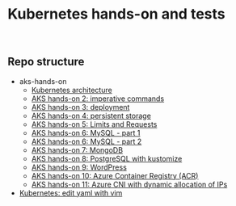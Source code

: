 # Kubernetes hands-on and tests
<br>

## Repo structure
- aks-hands-on
   - [Kubernetes architecture](https://github.com/fabferri/about-k8s/tree/main/aks-hands-on/aks-01-architecture)
   - [AKS hands-on 2: imperative commands](https://github.com/fabferri/about-k8s/tree/main/aks-hands-on/aks-02-kubectl)
   - [AKS hands-on 3: deployment](https://github.com/fabferri/about-k8s/tree/main/aks-hands-on/aks-03-deployment)
   - [AKS hands-on 4: persistent storage](https://github.com/fabferri/about-k8s/tree/main/aks-hands-on/aks-04-persistent-storage)
   - [AKS hands-on 5: Limits and Requests](https://github.com/fabferri/about-k8s/tree/main/aks-hands-on/aks-05-limits-and-requests)
   - [AKS hands-on 6: MySQL - part 1](https://github.com/fabferri/about-k8s/tree/main/aks-hands-on/aks-06-mysql-part1)
   - [AKS hands-on 6: MySQL - part 2](https://github.com/fabferri/about-k8s/tree/main/aks-hands-on/aks-06-mysql-part2)
   - [AKS hands-on 7: MongoDB](https://github.com/fabferri/about-k8s/tree/main/aks-hands-on/aks-07-mongodb)
   - [AKS hands-on 8: PostgreSQL with kustomize](https://github.com/fabferri/about-k8s/tree/main/aks-hands-on/aks-08-postgresql)
   - [AKS hands-on 9: WordPress](https://github.com/fabferri/about-k8s/tree/main/aks-hands-on/aks-09-wordpress)
   - [AKS hands-on 10: Azure Container Registry (ACR)](https://github.com/fabferri/about-k8s/tree/main/aks-hands-on/aks-10-acr)
   - [AKS hands-on 11: Azure CNI with dynamic allocation of IPs](https://github.com/fabferri/about-k8s/tree/main/aks-hands-on/aks-11-cni)
- [Kubernetes: edit yaml with vim](https://github.com/fabferri/about-k8s/tree/main/aks-hands-on/k8s-vi-yaml)